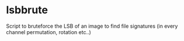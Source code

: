 lsbbrute
========

Script to bruteforce the LSB of an image to find file signatures (in every channel permutation, rotation etc..)
